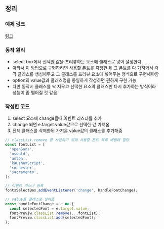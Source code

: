 ## 정리

### 예제 링크

[링크](https://codepen.io/Craven/pen/jPNOPB)

### 동작 원리

- select box에서 선택한 값을 프리뷰하는 요소에 클래스로 넣어 설정한다.
- 따라서 이 방법으로 구현하려면 사용할 폰트를 지정한 뒤 그 폰트를 다 가져와서 각각 클래스를 생성해두고 그 클래스를 프리뷰 요소에 넣어주는 형식으로 구현해야함
- option의 value값과 클래스명을 동일하게 작성하면 편하게 구현 가능
- 다만 동작시 클래스를 싹 지우고 선택한 요소의 클래스만 다시 추가하는 방식이라 성능이 좀 떨어질 것 같음

### 작성한 코드

1. select 요소에 change될때 이벤트 리스너를 추가
2. change 되면 e.target.value값으로 선택한 값 가져옴
3. 전체 클래스를 삭제한뒤 가져온 value값의 클래스를 추가해줌

```js
// classList.remove 를 사용하기 위해 사용할 폰트 목록 배열에 할당
const fontList = [
  'openSans',
  'oswald',
  'anton',
  'kaushanScript',
  'rochester',
  'sacramento',
];

// 이벤트 리스너 등록
fontsSelectBox.addEventListener('change', handleFontChange);

// value를 클래스로 넣어줌
const handleFontChange = e => {
  const selectedFont = e.target.value;
  fontPreviw.classList.remove(...fontList);
  fontPreviw.classList.add(selectedFont);
};
```
